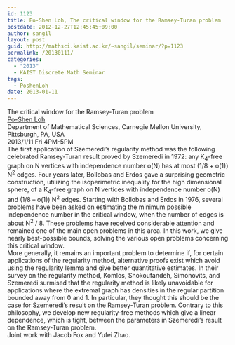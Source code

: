 ```yaml
---
id: 1123
title: Po-Shen Loh, The critical window for the Ramsey-Turan problem
postdate: 2012-12-27T12:45:45+09:00
author: sangil
layout: post
guid: http://mathsci.kaist.ac.kr/~sangil/seminar/?p=1123
permalink: /20130111/
categories:
  - "2013"
  - KAIST Discrete Math Seminar
tags:
  - PoshenLoh
date: 2013-01-11
---
```

<div class="talk">
  The critical window for the Ramsey-Turan problem
</div>

<div class="speaker">
  <a href="http://www.math.cmu.edu/~ploh/">Po-Shen Loh</a><br /> Department of Mathematical Sciences, Carnegie Mellon University, Pittsburgh, PA, USA
</div>

<div class="date">
  2013/1/11 Fri 4PM-5PM
</div>

<div class="abstract">
  The first application of Szemeredi&#8217;s regularity method was the following celebrated Ramsey-Turan result proved by Szemeredi in 1972: any K<sub>4</sub>-free graph on N vertices with independence number o(N) has at most (1/8 + o(1)) N<sup>2</sup> edges. Four years later, Bollobas and Erdos gave a surprising geometric construction, utilizing the isoperimetric inequality for the high dimensional sphere, of a K<sub>4</sub>-free graph on N vertices with independence number o(N) and (1/8 &#8211; o(1)) N<sup>2</sup> edges. Starting with Bollobas and Erdos in 1976, several problems have been asked on estimating the minimum possible independence number in the critical window, when the number of edges is about N<sup>2</sup> / 8. These problems have received considerable attention and remained one of the main open problems in this area. In this work, we give nearly best-possible bounds, solving the various open problems concerning this critical window.<br /> More generally, it remains an important problem to determine if, for certain applications of the regularity method, alternative proofs exist which avoid using the regularity lemma and give better quantitative estimates. In their survey on the regularity method, Komlos, Shokoufandeh, Simonovits, and Szemeredi surmised that the regularity method is likely unavoidable for applications where the extremal graph has densities in the regular partition bounded away from 0 and 1. In particular, they thought this should be the case for Szemeredi&#8217;s result on the Ramsey-Turan problem. Contrary to this philosophy, we develop new regularity-free methods which give a linear dependence, which is tight, between the parameters in Szemeredi&#8217;s result on the Ramsey-Turan problem.<br /> Joint work with Jacob Fox and Yufei Zhao.
</div>